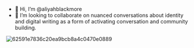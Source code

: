 - 👋 Hi, I’m @aliyahblackmore
- 💞️ I’m looking to collaborate on nuanced conversations about identity and digital writing as a form of activating conversation and community building.

<!---
aliyahblackmore/aliyahblackmore is a ✨ special ✨ repository because its `README.md` (this file) appears on your GitHub profile.
You can click the Preview link to take a look at your changes.
--->
![62591e7836c20ea9bcb8a4c0470e0889](https://user-images.githubusercontent.com/102090263/167543066-92f70073-8a3c-4db8-a0af-110e90789138.jpg)
